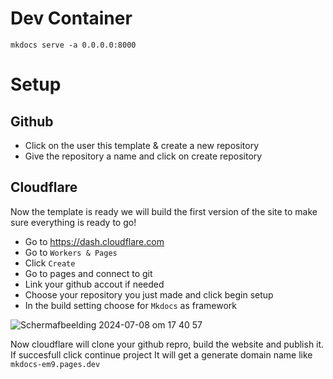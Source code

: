 # Dev Container 

`mkdocs serve -a 0.0.0.0:8000`

# Setup

## Github
- Click on the user this template & create a new repository
- Give the repository a name and click on create repository

## Cloudflare
Now the template is ready we will build the first version of the site to make sure everything is ready to go!
- Go to https://dash.cloudflare.com
- Go to `Workers & Pages`
- Click `Create`
- Go to pages and connect to git
- Link your github accout if needed
- Choose your repository you just made and click begin setup
- In the build setting choose for `Mkdocs` as framework

![Scherm­afbeelding 2024-07-08 om 17 40 57](https://github.com/svenvg93/mkdocs-material-starter/assets/4511676/c64915c5-cf09-43cf-97ec-c2c686806753)

Now cloudflare will clone your github repro, build the website and publish it.
If succesfull click continue project
It will get a generate domain name like `mkdocs-em9.pages.dev`
